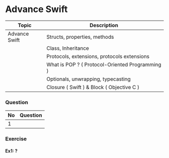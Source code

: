 # Advance Swift
| Topic                 | Description |
| --------------------- | ----------- |
| Advance Swift         | Structs, properties, methods |
|                       | Class, Inheritance |
|                       | Protocols, extensions, protocols extensions |
|                       | What is POP ? ( Protocol-Oriented Programming ) |
|                       | Optionals, unwrapping, typecasting |
|                       | Closure ( Swift ) & Block ( Objective C ) |

### Question

| No | Question |
| -- | ----------- |
| 1  |  |
### Exercise

#### Ex1: ? 
